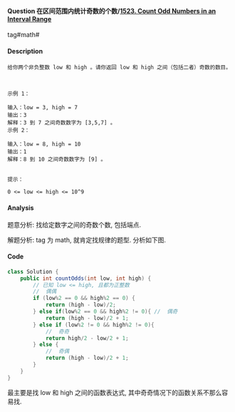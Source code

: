 #### Question 在区间范围内统计奇数的个数/[1523. Count Odd Numbers in an Interval Range](https://leetcode-cn.com/problems/count-odd-numbers-in-an-interval-range/)

tag#math#



#### Description

```
给你两个非负整数 low 和 high 。请你返回 low 和 high 之间（包括二者）奇数的数目。

 

示例 1：

输入：low = 3, high = 7
输出：3
解释：3 到 7 之间奇数数字为 [3,5,7] 。
示例 2：

输入：low = 8, high = 10
输出：1
解释：8 到 10 之间奇数数字为 [9] 。
 

提示：

0 <= low <= high <= 10^9

```





#### Analysis

题意分析: 找给定数字之间的奇数个数, 包括端点.

解题分析: tag 为 math, 就肯定找规律的题型. 分析如下图.



#### Code

```java
class Solution {
    public int countOdds(int low, int high) {
        // 已知 low <= high, 且都为正整数
        //  偶偶
        if (low%2 == 0 && high%2 == 0) {
            return (high - low)/2;
        } else if(low%2 == 0 && high%2 != 0){ //  偶奇            
            return (high - low)/2 + 1;            
        } else if (low%2 != 0 && high%2 != 0){
            //  奇奇
            return high/2 - low/2 + 1;
        } else {
            //  奇偶
            return (high - low)/2 + 1;
        }
    }
}
```

最主要是找 low 和 high 之间的函数表达式, 其中奇奇情况下的函数关系不那么容易找.






